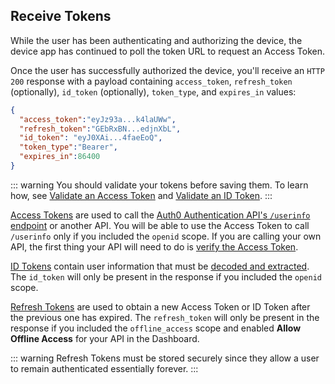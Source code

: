 
## Receive Tokens

While the user has been authenticating and authorizing the device, the device app has continued to poll the token URL to request an Access Token. 

Once the user has successfully authorized the device, you'll receive an `HTTP 200` response with a payload containing `access_token`, `refresh_token` (optionally), `id_token` (optionally), `token_type`, and `expires_in` values:

```json
{
  "access_token":"eyJz93a...k4laUWw",
  "refresh_token":"GEbRxBN...edjnXbL",
  "id_token": "eyJ0XAi...4faeEoQ",
  "token_type":"Bearer",
  "expires_in":86400
}
```
::: warning
You should validate your tokens before saving them. To learn how, see [Validate an Access Token](/tokens/guides/access-token/validate-access-token) and [Validate an ID Token](/tokens/guides/id-token/validate-id-token).
::: 

[Access Tokens](/tokens/access-token) are used to call the [Auth0 Authentication API's `/userinfo` endpoint](/api/authentication#get-user-info) or another API. You will be able to use the Access Token to call `/userinfo` only if you included the `openid` scope. If you are calling your own API, the first thing your API will need to do is [verify the Access Token](/tokens/guides/access-token/validate-access-token).

[ID Tokens](/tokens/id-tokens) contain user information that must be [decoded and extracted](/tokens/id-tokens#id-token-payload). The `id_token` will only be present in the response if you included the `openid` scope.

[Refresh Tokens](/tokens/refresh-token) are used to obtain a new Access Token or ID Token after the previous one has expired. The `refresh_token` will only be present in the response if you included the `offline_access` scope and enabled __Allow Offline Access__ for your API in the Dashboard.

::: warning
Refresh Tokens must be stored securely since they allow a user to remain authenticated essentially forever.
:::
